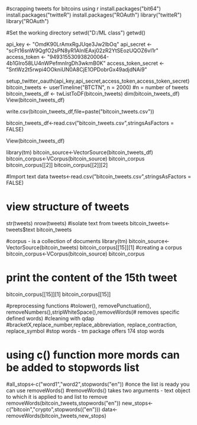 #scrapping tweets for bitcoins using r
install.packages("bit64")
install.packages("twitteR")
install.packages("ROAuth")
library("twitteR")
library("ROAuth")

#Set the working directory
setwd("D:/ML class")
getwd()

api_key <- "OmdK90LrAmxRgJUqe3Jw2lbOq"
api_secret <- "scFt16snW9QgfO2sPN8yR1AInlEAxj02zR2YtSEozUQOZ6vI1r"
access_token <- "949315530938200064-4b1GIro58LU4nWPefmnIrgDh3wkmB0K"
access_token_secret <- "SntWz2t5rwpi4OOkniUN0A8CjE1OPDobrGx49adjdNAi9"

setup_twitter_oauth(api_key,api_secret,access_token,access_token_secret)
bitcoin_tweets <- userTimeline("BTCTN", n = 2000)
#n = number of tweets
bitcoin_tweets_df <- twListToDF(bitcoin_tweets)
dim(bitcoin_tweets_df)
View(bitcoin_tweets_df)

write.csv(bitcoin_tweets_df,file=paste("bitcoin_tweets.csv"))

bitcoin_tweets_df<-read.csv("bitcoin_tweets.csv",stringsAsFactors = FALSE)

View(bitcoin_tweets_df)

library(tm)
bitcoin_source<-VectorSource(bitcoin_tweets_df)
bitcoin_corpus<-VCorpus(bitcoin_source)
bitcoin_corpus
bitcoin_corpus[[2]]
bitcoin_corpus[[2]][2]
 

#Import text data
tweets<-read.csv("bitcoin_tweets.csv",stringsAsFactors = FALSE)
# view structure of tweets
str(tweets)
nrow(tweets)
#isolate text from tweets
bitcoin_tweets<-tweets$text
bitcoin_tweets

#corpus - is a collection of documents
library(tm)
bitcoin_source<-VectorSource(bitcoin_tweets)
bitcoin_corpus[[15]][1]
#creating a corpus
bitcoin_corpus<-VCorpus(bitcoin_source)
bitcoin_corpus
# print the content of the 15th tweet
bitcoin_corpus[[15]][1]
bitcoin_corpus[[15]]

#preprocessing functions
#tolower(), removePunctuation(), removeNumbers(),stripWhiteSpace(),removeWords(# removes specific defined words)
#cleaning with qdap 
#bracketX,replace_number,replace_abbreviation, replace_contraction, replace_symbol
#stop words - tm package offers 174 stop words

# using c() function more mords can be added to stopwords list
#all_stops<-c("word1","word2",stopwords("en"))
#once the list is ready you can use removeWords()
#removeWords() takes two arguments - text object to which it is applied to and list to remove
removeWords(bitcoin_tweets,stopwords("en"))
new_stops<-c("bitcoin","crypto",stopwords(("en")))
data<-removeWords(bitcoin_tweets,new_stops)

